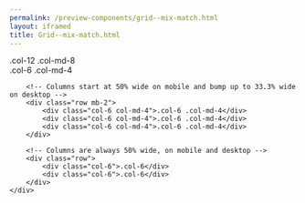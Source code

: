 ```yaml
--- 
permalink: /preview-components/grid--mix-match.html
layout: iframed 
title: Grid--mix-match.html
---
```

<div class="grid-example">
    <div class="container w-percent-100">
        <!-- Stack the columns on mobile by making one full-width and the other half-width -->
        <div class="row mb-2">
            <div class="col-12 col-md-8">.col-12 .col-md-8</div>
            <div class="col-6 col-md-4">.col-6 .col-md-4</div>
        </div>

        <!-- Columns start at 50% wide on mobile and bump up to 33.3% wide on desktop -->
        <div class="row mb-2">
            <div class="col-6 col-md-4">.col-6 .col-md-4</div>
            <div class="col-6 col-md-4">.col-6 .col-md-4</div>
            <div class="col-6 col-md-4">.col-6 .col-md-4</div>
        </div>

        <!-- Columns are always 50% wide, on mobile and desktop -->
        <div class="row">
            <div class="col-6">.col-6</div>
            <div class="col-6">.col-6</div>
        </div>
    </div>
</div>